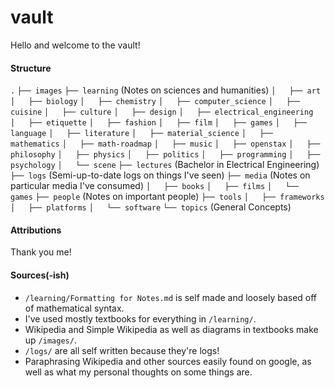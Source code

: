 # vault
Hello and welcome to the vault!
#### Structure
`.`
`├── images`
`├── learning` (Notes on sciences and humanities)
`│   ├── art` 
`│   ├── biology`
`│   ├── chemistry`
`│   ├── computer_science`
`│   ├── cuisine`
`│   ├── culture`
`│   ├── design`
`│   ├── electrical_engineering`
`│   ├── etiquette`
`│   ├── fashion`
`│   ├── film`
`│   ├── games`
`│   ├── language`
`│   ├── literature`
`│   ├── material_science`
`│   ├── mathematics`
`│   ├── math-roadmap`
`│   ├── music`
`│   ├── openstax`
`│   ├── philosophy`
`│   ├── physics`
`│   ├── politics`
`│   ├── programming`
`│   ├── psychology`
`│   └── scene`
`├── lectures` (Bachelor in Electrical Engineering)
`├── logs` (Semi-up-to-date logs on things I've seen)
`├── media` (Notes on particular media I've consumed)
`│   ├── books`
`│   ├── films`
`│   └── games`
`├── people` (Notes on important people)
`├── tools`
`│   ├── frameworks`
`│   ├── platforms`
`│   └── software`
`└── topics` (General Concepts)
#### Attributions
Thank you me!
#### Sources(-ish)
- `/learning/Formatting for Notes.md` is self made and loosely based off of mathematical syntax.
- I've used mostly textbooks for everything in `/learning/`. 
- Wikipedia and Simple Wikipedia as well as diagrams in textbooks make up `/images/`.
- `/logs/` are all self written because they're logs!
- Paraphrasing Wikipedia and other sources easily found on google, as well as what my personal thoughts on some things are.